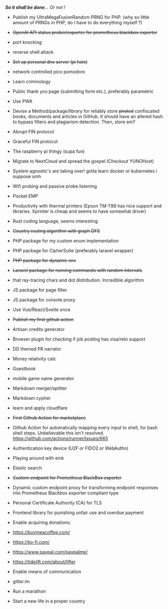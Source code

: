  _**So it shall be done**... Or not !_

 - Publish my UltraMegaFusionRandom PRNG for PHP. (why so little amount of PRNGs in PHP, do I have to do everything myself ?)
 - ~~OpenAI API status prober/exporter for prometheus blackbox exporter~~
 - port knocking
 - reverse shell attack
 - ~~Set up personal dns server (pi hole)~~
 - network controlled pico pomodoro
 - Learn criminology
 - Public thank you page (submitting form etc.), preferably parametric
 - Use PWA 
 - Devise a Method/package/library for reliably store ~~pirated~~ confiscated books, documents and articles in GitHub. It should have an altered hash to bypass filters and plagiarism detection. Then, store em?
 - Abrupt FIN protocol
 - Graceful FIN protocol
 - The raspberry pi thingy (supa fun)
 - Migrate to NextCloud and spread the gospel (Checkout YUNOHost)
 - System agnostic's are taking over! gotta learn docker or kubernetes i suppose smh
 - Wifi probing and passive probe listening
 - Pocket EMP
 - Productivity with thermal printers (Epson TM-T88 has nice support and libraries. Xprinter is cheap and seems to have somewhat driver)
 - Rust coding language, seems interesting
 - ~~Country routing algorithm with graph DFS~~
 - PHP package for my custom enum implementation
 - PHP package for CipherSuite (preferably laravel wrapper)
 - ~~PHP package for dynamic env~~
 - ~~Laravel package for running commands with random intervals~~
 - that ray-tracing chars and dot distribution. Incredible algorithm 
 - JS package for page filter
 - JS package for console proxy
 - Use Vue/React/Svelte once
 - ~~Publish my first github action~~
 - Artisan credits generator
 - Browser plugin for checking if job posting has visa/relo support
 - DD themed PR narrator
 - Money relativity calc
 - Guestbook

 - mobile game name generator
 - Markdown merger/splitter
 - Markdown cypher
 - learn and apply cloudflare 

 - ~~First Github Action for marketplace~~
 - Github Action for automatically mapping every input to shell, for bash shell steps. Unbelievable this isn't resolved. https://github.com/actions/runner/issues/665

 - Authentication key device (U2F or FIDO2 or WebAuthn)
 - Playing around with eink 
 - Elastic search

 - ~~Custom endpoint for Prometheus BlackBox exporter~~
 - Dynamic custom endpoint proxy for transforming endpoint responses into Prometheus Blackbox exporter compliant type


 - Personal Certificate Authority (CA) for TLS


 - Frontend library for punishing unfair use and overdue payment

 - Enable acquiring donations:
  - https://buymeacoffee.com/
  - https://ko-fi.com/
  - https://www.paypal.com/paypalme/
  - https://tidelift.com/about/lifter

 - Enable means of communication
  - gitter.im


 - Run a marathon

 - Start a new life in a proper country 
